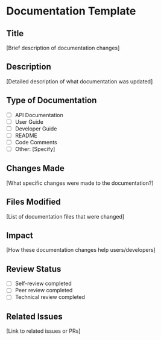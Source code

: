 # Documentation Template

## Title
[Brief description of documentation changes]

## Description
[Detailed description of what documentation was updated]

## Type of Documentation
- [ ] API Documentation
- [ ] User Guide
- [ ] Developer Guide
- [ ] README
- [ ] Code Comments
- [ ] Other: [Specify]

## Changes Made
[What specific changes were made to the documentation?]

## Files Modified
[List of documentation files that were changed]

## Impact
[How these documentation changes help users/developers]

## Review Status
- [ ] Self-review completed
- [ ] Peer review completed
- [ ] Technical review completed

## Related Issues
[Link to related issues or PRs] 